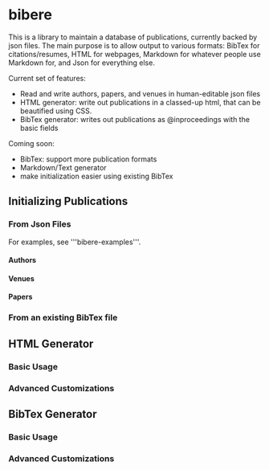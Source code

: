 bibere
======

This is a library to maintain a database of publications, currently backed by json files. The main purpose is to allow output to various formats: BibTex for citations/resumes, HTML for webpages, Markdown for whatever people use Markdown for, and Json for everything else.

Current set of features:
- Read and write authors, papers, and venues in human-editable json files
- HTML generator: write out publications in a classed-up html, that can be beautified using CSS.
- BibTex generator: writes out publications as @inproceedings with the basic fields

Coming soon:
- BibTex: support more publication formats
- Markdown/Text generator
- make initialization easier using existing BibTex

## Initializing Publications

### From Json Files

For examples, see '''bibere-examples'''.

#### Authors

#### Venues

#### Papers

### From an existing BibTex file

## HTML Generator

### Basic Usage

### Advanced Customizations

## BibTex Generator

### Basic Usage

### Advanced Customizations
